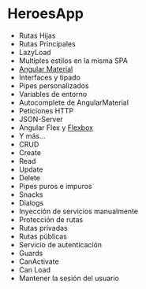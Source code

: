 # HeroesApp
* Rutas Hijas
* Rutas Principales
* LazyLoad
* Multiples estilos en la misma SPA
* [Angular Material](https://material.angular.io/)
* Interfaces y tipado
* Pipes personalizados
* Variables de entorno
* Autocomplete de AngularMaterial
* Peticiones HTTP
* JSON-Server
* Angular Flex y [Flexbox](https://github.com/angular/flex-layout)
* Y más...
* CRUD
* Create
* Read
* Update
* Delete
* Pipes puros e impuros
* Snacks
* Dialogs
* Inyección de servicios manualmente
* Protección de rutas
* Rutas privadas
* Rutas públicas
* Servicio de autenticación
* Guards
* CanActivate
* Can Load
* Mantener la sesión del usuario
